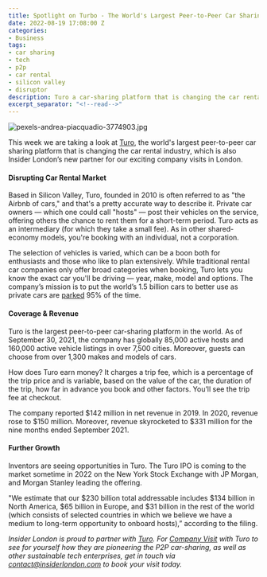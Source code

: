 ```yaml
---
title: Spotlight on Turbo - The World's Largest Peer-to-Peer Car Sharing Platform
date: 2022-08-19 17:08:00 Z
categories:
- Business
tags:
- car sharing
- tech
- p2p
- car rental
- silicon valley
- disruptor
description: Turo a car-sharing platform that is changing the car rental industry.
excerpt_separator: "<!--read-->"
---
```


![pexels-andrea-piacquadio-3774903.jpg](/uploads/pexels-andrea-piacquadio-3774903.jpg)

This week we are taking a look at [Turo](https://turo.com/gb/en), the world's largest peer-to-peer car sharing platform that is changing the car rental industry, which is also Insider London’s new partner for our exciting company visits in London.
 
<!--read-->

#### Disrupting Car Rental Market

Based in Silicon Valley, Turo, founded in 2010 is often referred to as "the Airbnb of cars," and that's a pretty accurate way to describe it. Private car owners — which one could call "hosts" — post their vehicles on the service, offering others the chance to rent them for a short-term period. Turo acts as an intermediary (for which they take a small fee).  As in other shared-economy models, you're booking with an individual, not a corporation. 

The selection of vehicles is varied, which can be a boon both for enthusiasts and those who like to plan extensively. While traditional rental car companies only offer broad categories when booking, Turo lets you know the exact car you'll be driving — year, make, model and options. The company’s mission is to put the world’s 1.5 billion cars to better use as private cars are [parked](https://fortune.com/2016/03/13/cars-parked-95-percent-of-time/) 95% of the time.


#### Coverage & Revenue 

Turo is the largest peer-to-peer car-sharing platform in the world. As of September 30, 2021, the company has globally 85,000 active hosts and 160,000 active vehicle listings in over 7,500 cities. Moreover, guests can choose from over 1,300 makes and models of cars.

How does Turo earn money? It charges a trip fee, which is a percentage of the trip price and is variable, based on the value of the car, the duration of the trip, how far in advance you book and other factors. You’ll see the trip fee at checkout.

The company reported $142 million in net revenue in 2019. In 2020, revenue rose to $150 million. Moreover, revenue skyrocketed to $331 million for the nine months ended September 2021.


#### Further Growth 

Inventors are seeing opportunities in Turo. The Turo IPO is coming to the market sometime in 2022 on the New York Stock Exchange with JP Morgan, and Morgan Stanley leading the offering.

"We estimate that our $230 billion total addressable includes $134 billion in North America, $65 billion in Europe, and $31 billion in the rest of the world (which consists of selected countries in which we believe we have a medium to long-term opportunity to onboard hosts),” according to the filing.


*Insider London is proud to partner with [Turo](https://turo.com/gb/en). For [Company Visit](https://www.insiderlondon.com/london/company-visits/) with Turo to see for yourself how they are pioneering the P2P car-sharing, as well as other sustainable tech enterprises, get in touch via [contact@insiderlondon.com](https://www.insiderlondon.com/contact-us/) to book your visit today.*
 

